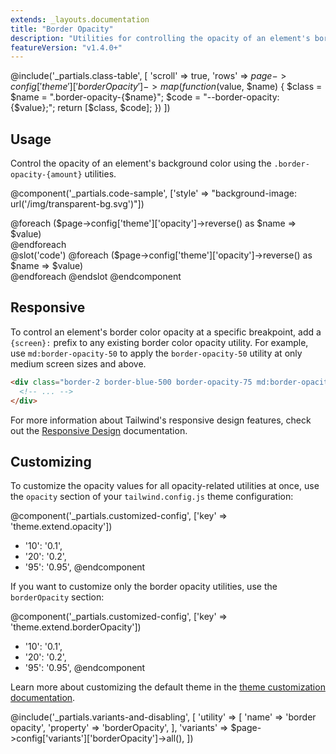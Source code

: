 ```yaml
---
extends: _layouts.documentation
title: "Border Opacity"
description: "Utilities for controlling the opacity of an element's border color."
featureVersion: "v1.4.0+"
---
```


@include('_partials.class-table', [
  'scroll' => true,
  'rows' => $page->config['theme']['borderOpacity']->map(function ($value, $name) {
    $class = $name = ".border-opacity-{$name}";
    $code = "--border-opacity: {$value};";
    return [$class, $code];
  })
])

## Usage

Control the opacity of an element's background color using the `.border-opacity-{amount}` utilities.

@component('_partials.code-sample', ['style' => "background-image: url('/img/transparent-bg.svg')"])
<div class="flex justify-around" >
  @foreach ($page->config['theme']['opacity']->reverse() as $name => $value)
    <div class="h-16 w-16 rounded border-4 border-blue-500 border-opacity-{{ $name }}">
    </div>
  @endforeach
</div>
@slot('code')
@foreach ($page->config['theme']['opacity']->reverse() as $name => $value)
<div class="border-blue-500 border-opacity-{{ $name }}"></div>
@endforeach
@endslot
@endcomponent

## Responsive

To control an element's border color opacity at a specific breakpoint, add a `{screen}:` prefix to any existing border color opacity utility. For example, use `md:border-opacity-50` to apply the `border-opacity-50` utility at only medium screen sizes and above.

```html
<div class="border-2 border-blue-500 border-opacity-75 md:border-opacity-50">
  <!-- ... -->
</div>
```

For more information about Tailwind's responsive design features, check out the [Responsive Design](/docs/responsive-design) documentation.

## Customizing

To customize the opacity values for all opacity-related utilities at once, use the `opacity` section of your `tailwind.config.js` theme configuration:

@component('_partials.customized-config', ['key' => 'theme.extend.opacity'])
+ '10': '0.1',
+ '20': '0.2',
+ '95': '0.95',
@endcomponent

If you want to customize only the border opacity utilities, use the `borderOpacity` section:

@component('_partials.customized-config', ['key' => 'theme.extend.borderOpacity'])
+ '10': '0.1',
+ '20': '0.2',
+ '95': '0.95',
@endcomponent

Learn more about customizing the default theme in the [theme customization documentation](/docs/theme#customizing-the-default-theme).

@include('_partials.variants-and-disabling', [
    'utility' => [
        'name' => 'border opacity',
        'property' => 'borderOpacity',
    ],
    'variants' => $page->config['variants']['borderOpacity']->all(),
])

